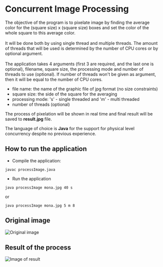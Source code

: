# Concurrent Image Processing

The objective of the program is to pixelate image by finding the average color for the 
(square size) x (square size) boxes and set the color of the whole square to this average color. <br><br>
It will be done both by using single thread and multiple threads.
The amount of threads that will be used is determined by the number of CPU cores or by optional argument.
<br>
<br>
The application takes 4 arguments (first 3 are required, and the last one is optional), filename, square size, the processing mode and number of threads to use (optional). 
If number of threads won't be given as argument, then it will be equal to the number of CPU cores. 
<br>
<ul>
<li>file name: the name of the graphic file of jpg format (no size constraints)</li>
<li>square size: the side of the square for the averaging</li>
<li>processing mode: 's' - single threaded and 'm' - multi threaded</li>
<li>number of threads (optional)</li>
</ul>

The process of pixelation will be shown in real time and final result will be saved to **result.jpg** file.<br>

The language of choice is **Java** for the support for physical level concurrency despite no previous experience.

## How to run the application
<ul>
<li> Compile the application: 
</ul>

```
javac processImage.java
``` 

<ul>
<li> Run the application
</ul>

```
java processImage mona.jpg 40 s
```
or
```
java processImage mona.jpg 5 m 8
```

## Original image
![Original image](https://github.com/ADA-GWU/concurrency-Dashdamirli/blob/main/mona.jpg?raw=true)

## Result of the process
![Image of result](https://github.com/ADA-GWU/concurrency-Dashdamirli/blob/main/result.jpg?raw=true)
